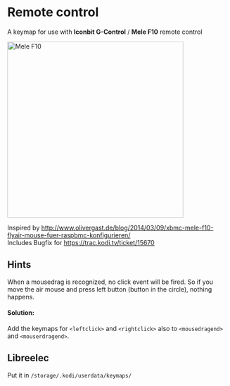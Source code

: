 # Remote control

A keymap for use with **Iconbit G-Control** / **Mele F10** remote control

<img src="https://www.photo-online-bh.com/eBay/Product/MELE%20F10%2005.jpg" width="400" title="Mele F10">

Inspired by http://www.olivergast.de/blog/2014/03/09/xbmc-mele-f10-flyair-mouse-fuer-raspbmc-konfigurieren/  
Includes Bugfix for https://trac.kodi.tv/ticket/15670

## Hints

When a mousedrag is recognized, no click event will be fired. So if you move the air mouse and press left button (button in the circle), nothing happens.

#### Solution:  

Add the keymaps for <code>&lt;leftclick&gt;</code> and <code>&lt;rightclick&gt;</code> also to <code>&lt;mousedragend&gt;</code> and <code>&lt;mouserdragend&gt;</code>.

## Libreelec

Put it in <code>/storage/.kodi/userdata/keymaps/</code>
